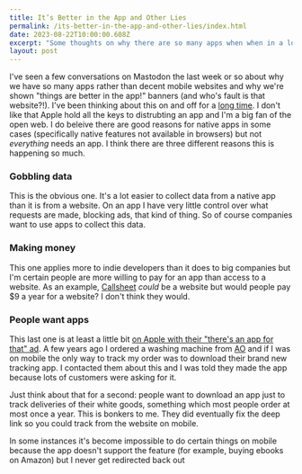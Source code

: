 ```yaml
---
title: It’s Better in the App and Other Lies
permalink: /its-better-in-the-app-and-other-lies/index.html
date: 2023-08-22T10:00:00.608Z
excerpt: "Some thoughts on why there are so many apps when when in a lot of cases a good old website will do"
layout: post
---
```


I've seen a few conversations on Mastodon the last week or so about why we have so many apps rather than decent mobile websites and why we're shown "things are better in the app!" banners (and who's fault is that website?!). I've been thinking about this on and off for a [long time](https://social.lol/@robb/110588163612894889). I don't like that Apple hold all the keys to distrubting an app and I'm a big fan of the open web. I do beleive there are good reasons for native apps in some cases (specifically native features not available in browsers) but not _everything_ needs an app. I think there are three different reasons this is happening so much.

### Gobbling data

This is the obvious one. It's a lot easier to collect data from a native app than it is from a website. On an app I have very little control over what requests are made, blocking ads, that kind of thing. So of course companies want to use apps to collect this data.

### Making money

This one applies more to indie developers than it does to big companies but I'm certain people are more willing to pay for an app than access to a website. As an example, [Callsheet](https://www.caseyliss.com/2023/8/7/callsheet) _could_ be a website but would people pay $9 a year for a website? I don't think they would.

### People want apps

This last one is at least a little bit [on Apple with their "there's an app for that" ad](https://www.youtube.com/watch?v=szrsfeyLzyg). A few years ago I ordered a washing machine from [AO](https://ao.com) and if I was on mobile the only way to track my order was to download their brand new tracking app. I contacted them about this and I was told they made the app because lots of customers were asking for it.

Just think about that for a second: people want to download an app just to track deliveries of their white goods, something which most people order at most once a year. This is bonkers to me. They did eventually fix the deep link so you could track from the website on mobile.

In some instances it's become impossible to do certain things on mobile because the app doesn't support the feature (for example, buying ebooks on Amazon) but I never get redirected back out
